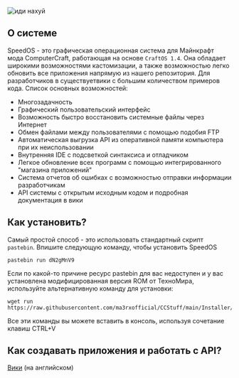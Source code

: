 ![иди нахуй](https://github.com/ma3rxofficial/ma3rxofficial/blob/main/2024-04-28_15.23.39.png)

## О системе

SpeedOS - это графическая операционная система для Майнкрафт мода ComputerCraft, работающая на основе `CraftOS 1.4`. Она обладает широкими возможностями кастомизации, а также возможностью легко обновить все приложения напрямую из нашего репозитория. Для разработчиков в существуетвики с большим количеством примеров кода. Список основных возможностей:

-  Многозадачность
-  Графический пользовательский интерфейс
-  Возможность быстро восстановить системные файлы через Интернет
-  Обмен файлами между пользователями с помощью подобия FTP
-  Автоматическая выгрузка API из оперативной памяти компьютера при их неиспользовании
-  Внутренняя IDE с подсветкой синтаксиса и отладчиком
-  Легкое обновление всех программ с помощью интегрированного "магазина приложений"
-  Система отчетов об ошибках с возможностью отправки информации разработчикам
-  API системы с открытым исходным кодом и подробная документация в вики

## Как установить?

Самый простой способ - это использовать стандартный скрипт `pastebin`. Впишите следующую команду, чтобы установить SpeedOS

	pastebin run dN2gMnV9

Если по какой-то причине ресурс pastebin для вас недоступен и у вас установлена модифицированная версия ROM от ТехноМира, используйте альтернативную команду для установки:

	wget run https://raw.githubusercontent.com/ma3rxofficial/CCStuff/main/Installer/Installer.lua

Все эти команды вы можете вставить в консоль, используя сочетание клавиш CTRL+V

## Как создавать приложения и работать с API?

[Вики](https://github.com/ma3rxofficial/ComputerCraft/wiki) (на английском)
